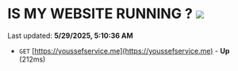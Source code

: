 # IS MY WEBSITE RUNNING ? [![](https://img.shields.io/static/v1?label=Sponsor&message=%E2%9D%A4&logo=GitHub&color=%23fe8e86)](https://github.com/sponsors/Youssef-Lehmam)

Last updated: **5/29/2025, 5:10:36 AM**

- `GET` [https://youssefservice.me](https://youssefservice.me) - **Up** (212ms)
